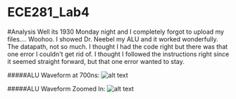 ECE281_Lab4
===========

#Analysis
 Well its 1930 Monday night and I completely forgot to upload my files.... Woohoo.  I showed Dr. Neebel my ALU and it worked wonderfully.  The datapath, not so much.  I thought I had the code right but there was that one error I couldn't get rid of.  I thought I followed the instructions right since it seemed straight forward, but that one error wanted to stay.



#####ALU Waveform at 700ns:
![alt text](https://raw.githubusercontent.com/NathanRuprecht/ECE281_Lab4/master/700ns_waveform.png "700ns_Waveform")


#####ALU Waveform Zoomed In:
![alt text](https://raw.githubusercontent.com/NathanRuprecht/ECE281_Lab4/master/zoomed_in_waveform.png "ALU Waveform")
